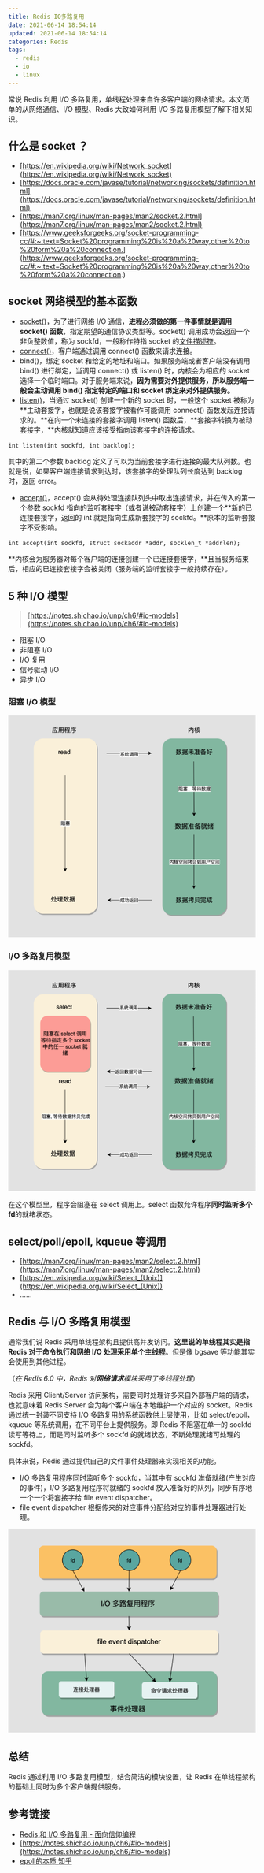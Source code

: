 ```yaml
---
title: Redis IO多路复用
date: 2021-06-14 18:54:14
updated: 2021-06-14 18:54:14
categories: Redis
tags: 
  - redis
  - io
  - linux
---
```




常说 Redis 利用 I/O 多路复用，单线程处理来自许多客户端的网络请求。本文简单的从网络通信、I/O 模型、Redis 大致如何利用 I/O 多路复用模型了解下相关知识。

<!--more-->

## 什么是 socket ？

* [https://en.wikipedia.org/wiki/Network_socket](https://en.wikipedia.org/wiki/Network_socket)
* [https://docs.oracle.com/javase/tutorial/networking/sockets/definition.html](https://docs.oracle.com/javase/tutorial/networking/sockets/definition.html)
* [https://man7.org/linux/man-pages/man2/socket.2.html](https://man7.org/linux/man-pages/man2/socket.2.html)
* [https://www.geeksforgeeks.org/socket-programming-cc/#:~:text=Socket%20programming%20is%20a%20way,other%20to%20form%20a%20connection.](https://www.geeksforgeeks.org/socket-programming-cc/#:~:text=Socket%20programming%20is%20a%20way,other%20to%20form%20a%20connection.)

## socket 网络模型的基本函数

* [socket()](https://man7.org/linux/man-pages/man2/socket.2.html)，为了进行网络 I/O 通信，**进程必须做的第一件事情就是调用 socket() 函数**，指定期望的通信协议类型等。socket() 调用成功会返回一个非负整数值，称为 sockfd，一般称作特指 socket 的[文件描述符](https://en.wikipedia.org/wiki/File_descriptor)。
* [connect()](https://man7.org/linux/man-pages/man2/connect.2.html)，客户端通过调用 connect() 函数来请求连接。
* bind()，绑定 socket 和给定的地址和端口。如果服务端或者客户端没有调用 bind() 进行绑定，当调用 connect() 或 listen() 时，内核会为相应的 socket 选择一个临时端口。对于服务端来说，**因为需要对外提供服务，所以服务端一般会主动调用 bind() 指定特定的端口和 socket 绑定来对外提供服务。**
* [listen()](https://stackoverflow.com/questions/4696812/passive-and-active-sockets)，当通过 socket() 创建一个新的 socket 时，一般这个 socket 被称为**主动套接字，也就是说该套接字被看作可能调用 connect() 函数发起连接请求的。**在向一个未连接的套接字调用 listen() 函数后，**套接字转换为被动套接字，**内核就知道应该接受指向该套接字的连接请求。

```plain
int listen(int sockfd, int backlog);
```

其中的第二个参数 backlog 定义了可以为当前套接字进行连接的最大队列数。也就是说，如果客户端连接请求到达时，该套接字的处理队列长度达到 backlog 时，返回 error。

* [accept()](https://man7.org/linux/man-pages/man2/accept.2.html)，accept() 会从待处理连接队列头中取出连接请求，并在传入的第一个参数 sockfd 指向的监听套接字（或者说被动套接字）上创建一个**新的已连接套接字，返回的 int 就是指向生成新套接字的 sockfd。**原本的监听套接字不受影响。

```plain
int accept(int sockfd, struct sockaddr *addr, socklen_t *addrlen);
```

**内核会为服务器对每个客户端的连接创建一个已连接套接字，**且当服务结束后，相应的已连接套接字会被关闭（服务端的监听套接字一般持续存在）。

## 5 种 I/O 模型

>[https://notes.shichao.io/unp/ch6/#io-models](https://notes.shichao.io/unp/ch6/#io-models)

* 阻塞 I/O
* 非阻塞 I/O
* I/O 复用
* 信号驱动 I/O
* 异步 I/O

### 阻塞 I/O 模型

![image-20210925114649571](Redis-Multi-IO-Model/image-20210925114649571.png)

### I/O 多路复用模型

![image-20210925114705214](Redis-Multi-IO-Model/image-20210925114705214.png)

在这个模型里，程序会阻塞在 select 调用上。select 函数允许程序**同时监听多个 fd**的就绪状态。

## select/poll/epoll, kqueue 等调用

* [https://man7.org/linux/man-pages/man2/select.2.html](https://man7.org/linux/man-pages/man2/select.2.html)
* [https://en.wikipedia.org/wiki/Select_(Unix)](https://en.wikipedia.org/wiki/Select_(Unix))
* ......

## Redis 与 I/O 多路复用模型

通常我们说 Redis 采用单线程架构且提供高并发访问。**这里说的单线程其实是指 Redis 对于命令执行和网络 I/O 处理采用单个主线程**。但是像 bgsave 等功能其实会使用到其他进程。

（*在 Redis 6.0 中，Redis 对****网络请求****模块采用了多线程处理*）

Redis 采用 Client/Server 访问架构，需要同时处理许多来自外部客户端的请求，也就意味着 Redis Server 会为每个客户端在本地维护一个对应的 socket。Redis 通过统一封装不同支持 I/O 多路复用的系统函数供上层使用，比如 select/epoll，kqueue 等系统调用，在不同平台上提供服务。即 Redis 不阻塞在单一的 sockfd 读写等待上，而是同时监听多个 sockfd 的就绪状态，不断处理就绪可处理的 sockfd。

具体来说，Redis 通过提供自己的文件事件处理器来实现相关的功能。

* I/O 多路复用程序同时监听多个 sockfd，当其中有 sockfd 准备就绪(产生对应的事件)，I/O 多路复用程序将就绪的 sockfd 放入准备好的队列，同步有序地一个一个将套接字给 file event dispatcher。
* file event dispatcher 根据传来的对应事件分配给对应的事件处理器进行处理。

![image-20210925114735701](Redis-Multi-IO-Model/image-20210925114735701.png)

## 总结

Redis 通过利用 I/O 多路复用模型，结合简洁的模块设置，让 Redis 在单线程架构的基础上同时为多个客户端提供服务。

## 参考链接

- [Redis 和 I/O 多路复用 - 面向信仰编程](https://draveness.me/redis-io-multiplexing/)
- [https://notes.shichao.io/unp/ch6/#io-models](https://notes.shichao.io/unp/ch6/#io-models)
- [epoll的本质 知乎](https://zhuanlan.zhihu.com/p/63179839)

